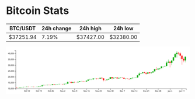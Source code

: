 # Bitcoin Stats

BTC/USDT|24h change|24h high|24h low|
|---|---|---|---|
|$37251.94|7.19%|$37427.00|$32380.00|

<img src="./chart.svg">
